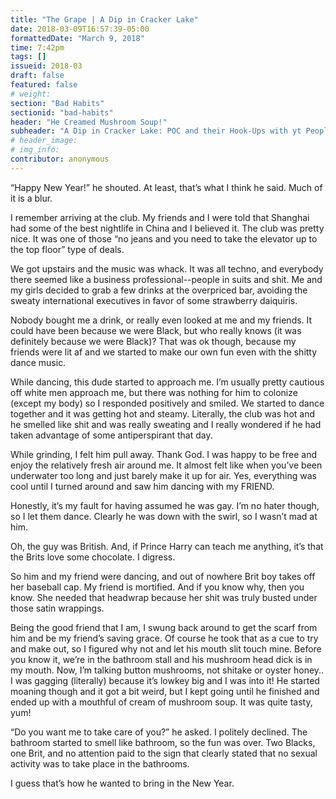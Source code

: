 ```yaml
---
title: "The Grape | A Dip in Cracker Lake"
date: 2018-03-09T16:57:39-05:00
formattedDate: "March 9, 2018"
time: 7:42pm
tags: []
issueid: 2018-03
draft: false
featured: false
# weight:
section: "Bad Habits"
sectionid: "bad-habits"
header: "He Creamed Mushroom Soup!"
subheader: "A Dip in Cracker Lake: POC and their Hook-Ups with yt People"
# header_image:
# img_info:
contributor: anonymous
---
```

“Happy New Year!” he shouted. At least, that’s what I think he said. Much of it is a blur.

I remember arriving at the club. My friends and I were told that Shanghai had some of the best nightlife in China and I believed it. The club was pretty nice. It was one of those “no jeans and you need to take the elevator up to the top floor” type of deals.

We got upstairs and the music was whack. It was all techno, and everybody there seemed like a business professional--people in suits and shit. Me and my girls decided to grab a few drinks at the overpriced bar, avoiding the sweaty international executives in favor of some strawberry daiquiris. 

Nobody bought me a drink, or really even looked at me and my friends. It could have been because we were Black, but who really knows (it was definitely because we were Black)? That was ok though, because my friends were lit af and we started to make our own fun even with the shitty dance music.

While dancing, this dude started to approach me. I’m usually pretty cautious off white men approach me, but there was nothing for him to colonize (except my body) so I responded positively and smiled. We started to dance together and it was getting hot and steamy. Literally, the club was hot and he smelled like shit and was really sweating and I really wondered if he had taken advantage of some antiperspirant that day.

While grinding, I felt him pull away. Thank God. I was happy to be free and enjoy the relatively fresh air around me. It almost felt like when you’ve been underwater too long and just barely make it up for air. Yes, everything was cool until I turned around and saw him dancing with my FRIEND.

Honestly, it’s my fault for having assumed he was gay. I’m no hater though, so I let them dance. Clearly he was down with the swirl, so I wasn’t mad at him.

Oh, the guy was British. And, if Prince Harry can teach me anything, it’s that the Brits love some chocolate. I digress.

So him and my friend were dancing, and out of nowhere Brit boy takes off her baseball cap. My friend is mortified. And if you know why, then you know. She needed that headwrap because her shit was truly busted under those satin wrappings.

Being the good friend that I am, I swung back around to get the scarf from him and be my friend’s saving grace. Of course he took that as a cue to try and make out, so I figured why not and let his mouth slit touch mine. Before you know it, we’re in the bathroom stall and his mushroom head dick is in my mouth. Now, I’m talking button mushrooms, not shitake or oyster honey.. I was gagging (literally) because it’s lowkey big and I was into it! He started moaning though and it got a bit weird, but I kept going until he finished and ended up with a mouthful of cream of mushroom soup. It was quite tasty, yum!

“Do you want me to take care of you?” he asked. I politely declined. The bathroom started to smell like bathroom, so the fun was over. Two Blacks, one Brit, and no attention paid to the sign that clearly stated that no sexual activity was to take place in the bathrooms.

I guess that’s how he wanted to bring in the New Year.
